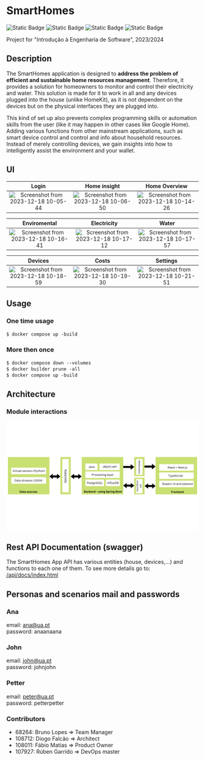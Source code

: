 # SmartHomes

![Static Badge](https://img.shields.io/badge/python-%3E%3D3.11-green)
![Static Badge](https://img.shields.io/badge/java-%3E%3D17-orange)
![Static Badge](https://img.shields.io/badge/spring_boot-%3E%3D3.1.5-blue)
![Static Badge](https://img.shields.io/badge/next.js-%3E%3D14.0.3-yellow)




Project for "Introdução à Engenharia de Software", 2023/2024

## Description

The SmartHomes application is designed to **address the problem of efficient and
sustainable home resources management**. Therefore, it provides a solution for homeowners
to monitor and control their electricity and water. This solution is made for it to work in all
and any devices plugged into the house (unlike HomeKit), as it is not dependent on the
devices but on the physical interfaces they are plugged into.

This kind of set up also prevents complex programming skills or automation skills from the
user (like it may happen in other cases like Google Home). Adding various functions from
other mainstream applications, such as smart device control and control and info about
household resources. Instead of merely controlling devices, we gain insights into how to
intelligently assist the environment and your wallet.

## UI

Login                      |  Home insight             | Home Overview
:-------------------------:|:-------------------------:|:-------------------------:
![Screenshot from 2023-12-18 10-05-44](https://github.com/RGarrido03/SmartHomes/assets/63374228/2fdf4e6b-0751-483e-a005-45e7cd9be724)|![Screenshot from 2023-12-18 10-06-50](https://github.com/RGarrido03/SmartHomes/assets/63374228/b023a39c-5967-473a-a264-525b1c65d4a3) | ![Screenshot from 2023-12-18 10-14-26](https://github.com/RGarrido03/SmartHomes/assets/63374228/6e240a83-d624-4d11-bfc7-a5c50ac03f59)

Enviromental                      |  Electricity           | Water
:-------------------------:|:-------------------------:|:-------------------------:
![Screenshot from 2023-12-18 10-16-41](https://github.com/RGarrido03/SmartHomes/assets/63374228/dafcf8c8-45b3-44d7-92fe-5a9299a8ba1c)|![Screenshot from 2023-12-18 10-17-12](https://github.com/RGarrido03/SmartHomes/assets/63374228/003d0e4f-18a4-4c4d-b00a-b6e5889d4453)| ![Screenshot from 2023-12-18 10-17-57](https://github.com/RGarrido03/SmartHomes/assets/63374228/cd17a9de-169e-4b94-ba4f-c8648d9f5827)

Devices                      |  Costs           | Settings
:-------------------------:|:-------------------------:|:-------------------------:
![Screenshot from 2023-12-18 10-18-59](https://github.com/RGarrido03/SmartHomes/assets/63374228/e03c6024-4e87-4b0f-95c4-76875d505756)|![Screenshot from 2023-12-18 10-19-30](https://github.com/RGarrido03/SmartHomes/assets/63374228/45b973ca-1efa-49bc-9423-d4c663e1ea22)|![Screenshot from 2023-12-18 10-21-51](https://github.com/RGarrido03/SmartHomes/assets/63374228/f8ab64c1-1ad2-45ed-b28c-f70c23b1d395)







## Usage
### One time usage
```
$ docker compose up -build

```

### More then once
```
$ docker compose down --volumes
$ docker builder prune -all 
$ docker compose up -build
```

## Architecture
### Module interactions
![Achitecture](./docs/Achitecture.png)


## Rest API Documentation (swagger)

The SmartHomes App API has various entities (house, devices,...) and functions to each one of them. To see more details go to:
[/api/docs/index.html](http://localhost/api/docs/index.html)

## Personas and scenarios mail and passwords
### Ana
email: ana@ua.pt</br>
password: anaanaana
### John
email: john@ua.pt</br>
password: johnjohn
### Petter
email: peter@ua.pt</br>
password: petterpetter

### Contributors
- 68264: Bruno Lopes => Team Manager
- 108712: Diogo Falcão => Architect
- 108011: Fábio Matias => Product Owner
- 107927: Rúben Garrido => DevOps master
